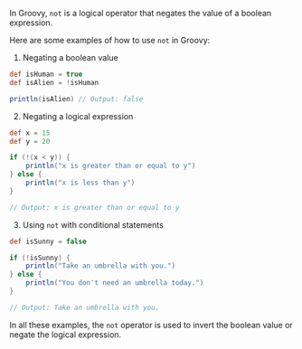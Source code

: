 In Groovy, `not` is a logical operator that negates the value of a boolean expression. 

Here are some examples of how to use `not` in Groovy:

1. Negating a boolean value
```groovy
def isHuman = true
def isAlien = !isHuman

println(isAlien) // Output: false
```

2. Negating a logical expression
```groovy
def x = 15
def y = 20

if (!(x < y)) {
    println("x is greater than or equal to y")
} else {
    println("x is less than y")
}

// Output: x is greater than or equal to y
```

3. Using `not` with conditional statements
```groovy
def isSunny = false

if (!isSunny) {
    println("Take an umbrella with you.")
} else {
    println("You don't need an umbrella today.")
}

// Output: Take an umbrella with you.
```

In all these examples, the `not` operator is used to invert the boolean value or negate the logical expression.